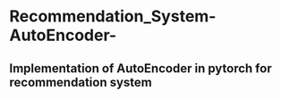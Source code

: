 # Recommendation_System-AutoEncoder-

## Implementation of AutoEncoder in pytorch for recommendation system

